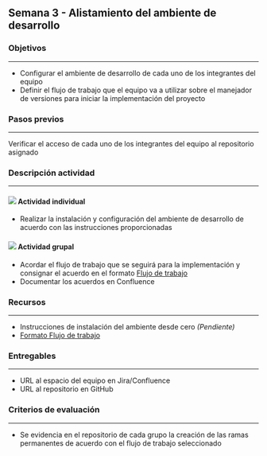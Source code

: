 
## Semana 3 - Alistamiento del ambiente de desarrollo

### Objetivos

---
* Configurar el ambiente de desarrollo de cada uno de los integrantes del equipo
* Definir el flujo de trabajo que el equipo va a utilizar sobre el manejador de versiones para iniciar la implementación del proyecto

### Pasos previos
---
Verificar el acceso de cada uno de los integrantes del equipo al repositorio asignado

### Descripción actividad

---
#### ![](./../../assets/images/individuo.png) Actividad individual

* Realizar la instalación y configuración del ambiente de desarrollo de acuerdo con las instrucciones proporcionadas

#### ![](./../../assets/images/grupo.png) Actividad grupal

* Acordar el flujo de trabajo que se seguirá para la implementación y consignar el acuerdo en el formato [Flujo de trabajo](https://ticsw.github.io/mt1_practicas_guias_proyecto/semanas/semana4/MT1PEA-FM-FlujoDeTrabajo.html)
* Documentar los acuerdos en Confluence


### Recursos 

---
* Instrucciones de instalación del ambiente desde cero *(Pendiente)*
* [Formato Flujo de trabajo](https://ticsw.github.io/mt1_practicas_guias_proyecto/semanas/semana4/MT1PEA-FM-FlujoDeTrabajo.html)


### Entregables 

---
* URL al espacio del equipo en Jira/Confluence
* URL al repositorio en GitHub

### Criterios de evaluación
---

* Se evidencia en el repositorio de cada grupo la creación de las ramas permanentes de acuerdo con el flujo de trabajo seleccionado
